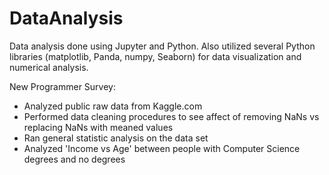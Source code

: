 # DataAnalysis
Data analysis done using Jupyter and Python. Also utilized several Python libraries (matplotlib, Panda, numpy, Seaborn) for data visualization and numerical analysis.

New Programmer Survey:
 - Analyzed public raw data from Kaggle.com
 - Performed data cleaning procedures to see affect of removing NaNs vs replacing NaNs with meaned values
 - Ran general statistic analysis on the data set
 - Analyzed 'Income vs Age' between people with Computer Science degrees and no degrees
